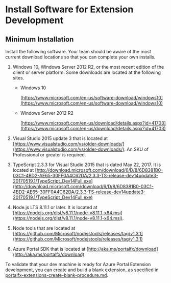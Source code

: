 # Install Software for Extension Development

<!-- document headers are in the individual documents -->
## Minimum Installation

Install the following software. Your team should be aware of the most current download locations so that you can complete your own installs.

1. Windows 10, Windows Server 2012 R2, or the most recent edition of the client or server platform. Some downloads are located at the following sites.

    * Windows 10
    
      [https://www.microsoft.com/en-us/software-download/windows10](https://www.microsoft.com/en-us/software-download/windows10)

    * Windows Server 2012 R2

      [https://www.microsoft.com/en-us/download/details.aspx?id=41703](https://www.microsoft.com/en-us/download/details.aspx?id=41703)

1. Visual Studio 2015 update 3 that is located at [https://www.visualstudio.com/vs/older-downloads/](https://www.visualstudio.com/vs/older-downloads/). An SKU of Professional or greater is required.

1. TypeScript 2.3.3 for Visual Studio 2015 that is dated May 22, 2017. It is located at [http://download.microsoft.com/download/6/D/8/6D8381B0-03C1-4BD2-AE65-30FF0A4C62DA/2.3.3-TS-release-dev14update3-20170519.1/TypeScript_Dev14Full.exe](http://download.microsoft.com/download/6/D/8/6D8381B0-03C1-4BD2-AE65-30FF0A4C62DA/2.3.3-TS-release-dev14update3-20170519.1/TypeScript_Dev14Full.exe)

1. Node.js LTS 8.11.1 or later. It is located at 
[https://nodejs.org/dist/v8.11.1/node-v8.11.1-x64.msi](https://nodejs.org/dist/v8.11.1/node-v8.11.1-x64.msi).

1. Node tools that are located at [https://github.com/Microsoft/nodejstools/releases/tag/v1.3.1](https://github.com/Microsoft/nodejstools/releases/tag/v1.3.1)

1. Azure Portal SDK that is located at [http://aka.ms/portalfx/download](http://aka.ms/portalfx/download)

To validate that your dev machine is ready for Azure Portal Extension development, you can create and build a blank extension, as specified in [portalfx-extensions-create-blank-procedure.md](portalfx-extensions-create-blank-procedure.md).
